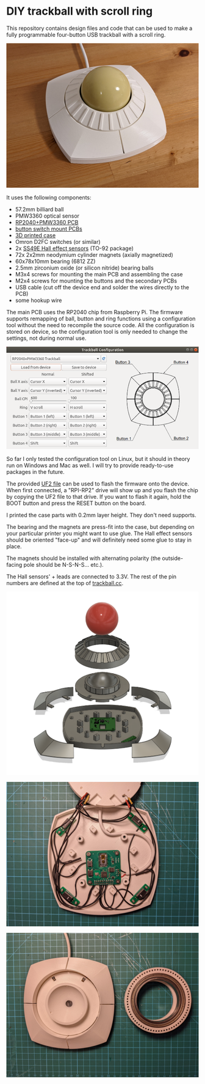 # DIY trackball with scroll ring

This repository contains design files and code that can be used to make a fully programmable four-button USB trackball with a scroll ring.

![Trackball photo](images/trackball.jpg)

It uses the following components:

* 57.2mm billiard ball
* PMW3360 optical sensor
* [RP2040+PMW3360 PCB](https://github.com/jfedor2/rp2040-pmw3360)
* [button switch mount PCBs](https://github.com/jfedor2/mouse-switch-mount-pcb)
* [3D printed case](3d-models)
* Omron D2FC switches (or similar)
* 2x [SS49E Hall effect sensors](https://sps.honeywell.com/us/en/products/sensing-and-iot/sensors/magnetic-sensors/linear-and-angle-sensor-ics/ss39et-ss49e-ss59et-linear-sensor-ics) (TO-92 package)
* 72x 2x2mm neodymium cylinder magnets (axially magnetized)
* 60x78x10mm bearing (6812 ZZ)
* 2.5mm zirconium oxide (or silicon nitride) bearing balls
* M3x4 screws for mounting the main PCB and assembling the case
* M2x4 screws for mounting the buttons and the secondary PCBs
* USB cable (cut off the device end and solder the wires directly to the PCB)
* some hookup wire

The main PCB uses the RP2040 chip from Raspberry Pi. The firmware supports remapping of ball, button and ring functions using a configuration tool without the need to recompile the source code. All the configuration is stored on device, so the configuration tool is only needed to change the settings, not during normal use.

![Configuration tool UI screenshot](images/config-tool.png)

So far I only tested the configuration tool on Linux, but it should in theory run on Windows and Mac as well. I will try to provide ready-to-use packages in the future.

The provided [UF2 file](firmware/trackball.uf2) can be used to flash the firmware onto the device. When first connected, a "RPI-RP2" drive will show up and you flash the chip by copying the UF2 file to that drive. If you want to flash it again, hold the BOOT button and press the RESET button on the board.

I printed the case parts with 0.2mm layer height. They don't need supports.

The bearing and the magnets are press-fit into the case, but depending on your particular printer you might want to use glue. The Hall effect sensors should be oriented "face-up" and will definitely need some glue to stay in place.

The magnets should be installed with alternating polarity (the outside-facing pole should be N-S-N-S... etc.).

The Hall sensors' + leads are connected to 3.3V. The rest of the pin numbers are defined at the top of [trackball.cc](firmware/src/trackball.cc).

![Exploded view](images/exploded.png)

![Internals of the trackball](images/internals1.jpg)

![Internals of the trackball](images/internals2.jpg)
